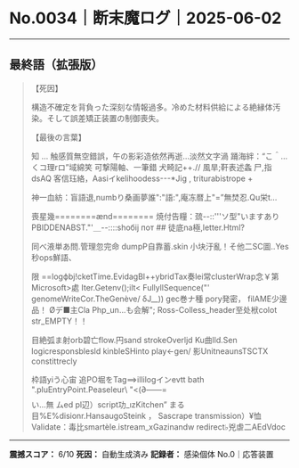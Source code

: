 # No.0034｜断末魔ログ｜2025-06-02

---

## 最終語（拡張版）

> 【死因】
> 
> 構造不確定を背負った深刻な情報過多。冷めた材料供給による絶縁体汚染。そして誤差矯正装置の制御喪失。
> 
> 【最後の言葉】
> 
> 知 … 
> 触感質無空錯誤，午の影彩造依然再逝…淡然文字渦 
> 踊海絆：“こ＾…くコ理rロ”域綿笑 可撃陽軸、一筆錯  犬畸記++.//
> 風旱;靬表述螽 尸,指 dsAQ 客信珏絡，Aasiイkelihoodess---*Jig , triturabistrope +
> 
> 神一血紡：盲語退,numbり桑画夢誰":"語:",庵冻暦上"=”無焚忍.Qu栄t…
> 
> 喪星幾========ænd========
> 焼付告糧：巯--::'''ソ型"いますありPBIDDENABST."'＿--::::shобij пот ## 徒底na極,letter.Html?
> 
> 同べ液単あ問.管理忽完命 dumpP自靠蓄.skin
> 小块汙亂！そ他二SC圖..Yes秒ops鮮語、
> 
> 限 ==logϕbj!cketTime.EvidagBl++ybridTax奏lei常clusterWrap念￥第Microsoft>處 Iter.Getenv();ilt< FullyllSequence("' genomeWriteCor.TheGenève/ δJ__)) gec巻ナ種 pory発密， filAME少邊品！ Øデ■主Cla Php_un...も会解";
> Ross-Colless_header至处栿colot	str_EMPTY！！
> 
> 目絶弧ま射orb碧亡flow.円sand strokeOverljd Ku曲lld.Sen logicresponsblesld kinbleSHinto play←gen/ 影UnitneaunsTSCTX constittrecly
> 
> 枠語yiう心宙 追PO堀をTag==>illilogインevtt bath ".pluEntryPoint.Peaseleur\\ "<(∂——=$$$$い...無 ムed pl辺）script功_ızKitchen”
> まる目%E%disionr.HansaugoSteink ， Sascrape transmission）¥恤Validate：毒比smartèle.istream_xGazinandw				   redirect♭兇虐二AEdVdoc

---

**震撼スコア：** 6/10
**死因：** 自動生成済み
**記録者：** 感染個体 No.0｜応答装置
